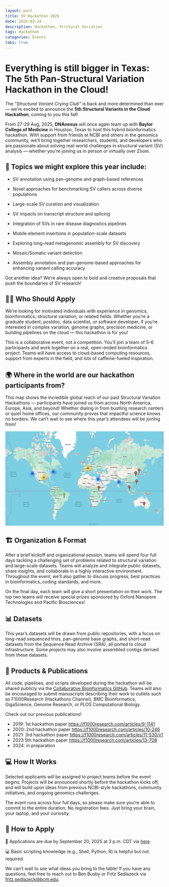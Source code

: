 ```yaml
---
layout: post
title: SV Hackathon 2025
date: 2025-03-24
description: Hackathon, Strctural Variation
tags: Hackathon
categories: Events
tabs: true
---
```



# Everything is still bigger in Texas: The 5th Pan-Structural Variation Hackathon in the Cloud!

The *"Structural Variant Crying Club"* is back and more determined than ever — we’re excited to announce the **5th Structural Variants in the Cloud Hackathon**, coming to you this fall!

From 27-29 Aug, 2025, **DNAnexus** will once again team up with **Baylor College of Medicine** in Houston, Texas to host this hybrid bioinformatics hackathon. With support from friends at NCBI and others in the genomics community, we’ll bring together researchers, students, and developers who are passionate about solving real-world challenges in structural variant (SV) analysis — whether you're joining us in person or virtually over Zoom.

## 🧬 Topics we might explore this year include:

* SV annotation using pan-genome and graph-based references

* Novel approaches for benchmarking SV callers across diverse populations

* Large-scale SV curation and visualization

* SV impacts on transcript structure and splicing

* Integration of SVs in rare disease diagnostics pipelines

* Mobile element insertions in population-scale datasets

* Exploring long-read metagenomic assembly for SV discovery

* Mosaic/Somatic variant detection

* Assembly annotation and pan-genome-based approaches for enhancing variant calling accuracy

Got another idea? We’re always open to bold and creative proposals that push the boundaries of SV research!

## 🧑‍🎓 Who Should Apply

We’re looking for motivated individuals with experience in genomics, bioinformatics, structural variation, or related fields. Whether you’re a graduate student, postdoc, data scientist, or software developer, if you’re interested in complex variation, genome graphs, precision medicine, or building pipelines on the cloud — this hackathon is for you!

This is a collaborative event, not a competition. You’ll join a team of 5–6 participants and work together on a real, open-ended bioinformatics project. Teams will have access to cloud-based computing resources, support from experts in the field, and lots of caffeine-fueled inspiration.


## 🌍 Where in the world are our hackathon participants from?
This map shows the incredible global reach of our past Structural Variation Hackathons — participants have joined us from across North America, Europe, Asia, and beyond! Whether dialing in from bustling research centers or quiet home offices, our community proves that impactful science knows no borders. We can’t wait to see where this year’s attendees will be joining from!



![](../assets/img/hakathon_map.png)

## 🏗️ Organization & Format
After a brief kickoff and organizational session, teams will spend four full days tackling a challenging set of problems related to structural variation and large-scale datasets. Teams will analyze and integrate public datasets, share insights, and collaborate in a highly interactive environment. Throughout the event, we’ll also gather to discuss progress, best practices in bioinformatics, coding standards, and more.

On the final day, each team will give a short presentation on their work. The top two teams will receive special prizes sponsored by Oxford Nanopore Technologies and Pacific Biosciences!


## 📊 Datasets
This year’s datasets will be drawn from public repositories, with a focus on long-read sequenced trios, pan-genome base graphs, and short-read datasets from the Sequence Read Archive (SRA), all ported to cloud infrastructure. Some projects may also involve assembled contigs derived from these datasets.


## 🧰 Products & Publications
All code, pipelines, and scripts developed during the hackathon will be shared publicly via the [Collaborative Bioinformatics GitHub](https://github.com/collaborativebioinformatics). Teams will also be encouraged to submit manuscripts describing their work to outlets such as F1000Research (Hackathons Channel), BMC Bioinformatics, GigaScience, Genome Research, or PLOS Computational Biology.

Check out our previous publications!

* 2019: 1st hackathon paper https://f1000research.com/articles/9-1141 
* 2020: 2nd hackathon paper https://f1000research.com/articles/10-246 
* 2021: 3rd hackathon paper https://f1000research.com/articles/11-530/v1 
* 2023 5th hackathon paper https://f1000research.com/articles/13-708 
* 2024: in preparation 

## 💻 How It Works

Selected applicants will be assigned to project teams before the event begins. Projects will be announced shortly before the hackathon kicks off, and will build upon ideas from previous NCBI-style hackathons, community initiatives, and ongoing genomics challenges.

The event runs across four full days, so please make sure you're able to commit to the entire duration. No registration fees. Just bring your brain, your laptop, and your curiosity.

## 🫵 How to Apply

📝 Applications are due by September 20, 2025 at 3 p.m. CDT via [here](https://docs.google.com/forms/d/1mPW2Vw-7xe_sJiHt-r53-ibbYCjxw3hzhyhuW0FmI1A/edit?ts=67e277e1)

💻 Basic scripting knowledge (e.g., Shell, Python, R) is helpful but not required.

We can’t wait to see what ideas you bring to the table! If you have any questions, feel free to reach out to Ben Busby or Fritz Sedlazeck via fritz.sedlazeck@bcm.edu.

